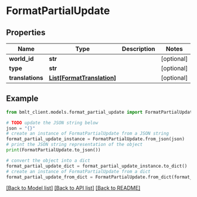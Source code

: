 # FormatPartialUpdate


## Properties

Name | Type | Description | Notes
------------ | ------------- | ------------- | -------------
**world_id** | **str** |  | [optional] 
**type** | **str** |  | [optional] 
**translations** | [**List[FormatTranslation]**](FormatTranslation.md) |  | [optional] 

## Example

```python
from bmlt_client.models.format_partial_update import FormatPartialUpdate

# TODO update the JSON string below
json = "{}"
# create an instance of FormatPartialUpdate from a JSON string
format_partial_update_instance = FormatPartialUpdate.from_json(json)
# print the JSON string representation of the object
print(FormatPartialUpdate.to_json())

# convert the object into a dict
format_partial_update_dict = format_partial_update_instance.to_dict()
# create an instance of FormatPartialUpdate from a dict
format_partial_update_from_dict = FormatPartialUpdate.from_dict(format_partial_update_dict)
```
[[Back to Model list]](../README.md#documentation-for-models) [[Back to API list]](../README.md#documentation-for-api-endpoints) [[Back to README]](../README.md)


